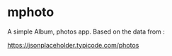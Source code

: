 # mphoto

A simple Album, photos app. Based on the data from : 

https://jsonplaceholder.typicode.com/photos
